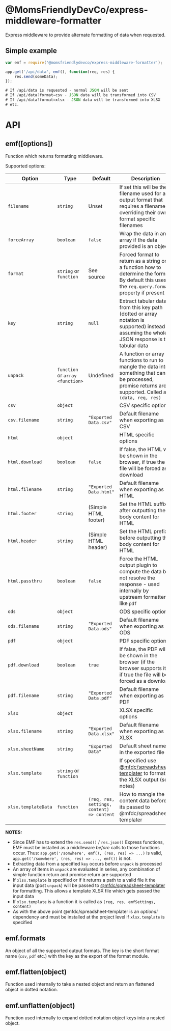 @MomsFriendlyDevCo/express-middleware-formatter
===============================================
Express middleware to provide alternate formatting of data when requested.


Simple example
--------------

```javascript
var emf = require('@momsfriendlydevco/express-middleware-formatter');

app.get('/api/data', emf(), function(req, res) {
	res.send(someData);
});

# If /api/data is requested - normal JSON will be sent
# If /api/data?format=csv - JSON data will be transformed into CSV
# If /api/data?format=xlsx - JSON data will be transformed into XLSX
# etc.

```

API
===


emf([options])
--------------
Function which returns formatting middleware.

Supported options:

| Option           | Type                   | Default                | Description                                                                                       |
|------------------|------------------------|------------------------|---------------------------------------------------------------------------------------------------|
| `filename`       | `string`               | Unset                  | If set this will be the filename used for any output format that requires a filename, overriding their own format specific filenames |
| `forceArray`     | `boolean`              | `false`                | Wrap the data in an array if the data provided is an object                                       |
| `format`         | `string` or `function` | See source             | Forced format to return as a string or if a function how to determine the format. By default this uses the `req.query.format` property if present |
| `key`            | `string`               | `null`                 | Extract tabular data from this key path (dotted or array notation is supported) instead of assuming the whole JSON response is the tabular data |
| `unpack`         | `function` or `array <function>` | Undefined    | A function or array of functions to run to mangle the data into something that can be processed, promise returns are supported. Called as `(data, req, res)` |
| `csv`            | `object`               |                        | CSV specific options                                                                              |
| `csv.filename`   | `string`               | `"Exported Data.csv"`  | Default filename when exporting as CSV                                                            |
| `html`           | `object`               |                        | HTML specific options                                                                             |
| `html.download`  | `boolean`              | `false`                | If false, the HTML will be shown in the browser, if true the file will be forced as a download    |
| `html.filename`  | `string`               | `"Exported Data.html"` | Default filename when exporting as HTML                                                           |
| `html.footer`    | `string`               | (Simple HTML footer)   | Set the HTML suffix after outputting the body content for HTML                                    |
| `html.header`    | `string`               | (Simple HTML header)   | Set the HTML prefix before outputting the body content for HTML                                   |
| `html.passthru`  | `boolean`              | `false`                | Force the HTML output plugin to compute the data but not resolve the response - used internally by upstream formatters like `pdf` |
| `ods`            | `object`               |                        | ODS specific options                                                                              |
| `ods.filename`   | `string`               | `"Exported Data.ods"`  | Default filename when exporting as ODS                                                            |
| `pdf`            | `object`               |                        | PDF specific options                                                                              |
| `pdf.download`   | `boolean`              | `true`                 | If false, the PDF will be shown in the browser (if the browser supports it), if true the file will be forced as a download |
| `pdf.filename`   | `string`               | `"Exported Data.pdf"`  | Default filename when exporting as PDF                                                            |
| `xlsx`           | `object`               |                        | XLSX specific options                                                                             |
| `xlsx.filename`  | `string`               | `"Exported Data.xlsx"` | Default filename when exporting as XLSX                                                           |
| `xlsx.sheetName` | `string`               | `"Exported Data"`      | Default sheet name in the exported file                                                           |
| `xlsx.template`  | `string` or `function` |                        | If specified use [@mfdc/spreadsheet-templater](https://github.com/MomsFriendlyDevCo/spreadsheet-templater) to format the XLSX output (see notes) |
| `xlsx.templateData` | `function`          | `(req, res, settings, content) => content` | How to mangle the content data before its passed to @mfdc/spreadsheet-templater |


**NOTES:**

* Since EMF has to extend the `res.send()` / `res.json()` Express functions, EMF must be installed as a middleware *before* calls to those functions occur. Thus: `app.get('/somwhere', emf(), (res, res) => ...)` is valid, `app.get('/somwhere', (res, res) => ..., emf())` is not.
* Extracting data from a specified `key` occurs before `unpack` is processed
* An array of items in `unpack` are evaluated in series, any combination of simple function return and promise return are supported
* If `xlsx.template` is specified or if it returns a path to a valid file it the input data (post `unpack`) will be passed to [@mfdc/spreadsheet-templater](https://github.com/MomsFriendlyDevCo/spreadsheet-templater) for formatting. This allows a template XLSX file which gets passed the input data
* If `xlsx.template` is a function it is called as `(req, res, emfSettings, content)`
* As with the above point @mfdc/spreadsheet-templater is an *optional* dependency and must be installed at the project level if `xlsx.template` is specified


emf.formats
-----------
An object of all the supported output formats. The key is the short format name (`csv`, `pdf` etc.) with the key as the export of the format module.


emf.flatten(object)
-------------------
Function used internally to take a nested object and return an flattened object in dotted notation.


emf.unflatten(object)
---------------------
Function used internally to expand dotted notation object keys into a nested object.
